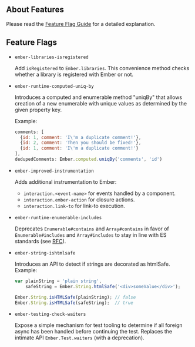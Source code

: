 ## About Features

Please read the [Feature Flag Guide](http://emberjs.com/guides/configuring-ember/feature-flags/)
for a detailed explanation.

## Feature Flags

* `ember-libraries-isregistered`

  Add `isRegistered` to `Ember.libraries`. This convenience method checks whether
  a library is registered with Ember or not.

* `ember-runtime-computed-uniq-by`

  Introduces a computed and enumerable method "uniqBy" that allows creation of a new enumerable with unique values as  determined by the given property key.

  Example:

  ```javascript
  comments: [
    {id: 1, comment: 'I\'m a duplicate comment!'},
    {id: 2, comment: 'Then you should be fixed!'},
    {id: 1, comment: 'I\'m a duplicate comment!'}
  ],
  dedupedComments: Ember.computed.uniqBy('comments', 'id')
  ```

* `ember-improved-instrumentation`

  Adds additional instrumentation to Ember:

  - `interaction.<event-name>` for events handled by a component.
  - `interaction.ember-action` for closure actions.
  - `interaction.link-to` for link-to execution.

* `ember-runtime-enumerable-includes`

  Deprecates `Enumerable#contains` and `Array#contains` in favor of `Enumerable#includes` and `Array#includes`
  to stay in line with ES standards (see [RFC](https://github.com/emberjs/rfcs/blob/master/text/0136-contains-to-includes.md)).

* `ember-string-ishtmlsafe`

  Introduces an API to detect if strings are decorated as htmlSafe. Example:

  ```javascript
  var plainString = 'plain string',
      safeString = Ember.String.htmlSafe('<div>someValue</div>');

  Ember.String.isHTMLSafe(plainString); // false
  Ember.String.isHTMLSafe(safeString);  // true
  ```

* `ember-testing-check-waiters`

  Expose a simple mechanism for test tooling to determine if all foreign async has been
  handled before continuing the test. Replaces the intimate API `Ember.Test.waiters` (with a deprecation).
